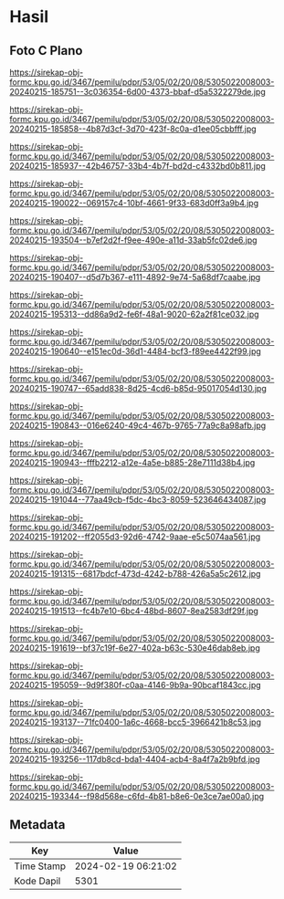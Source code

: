 # Hasil

## Foto C Plano

https://sirekap-obj-formc.kpu.go.id/3467/pemilu/pdpr/53/05/02/20/08/5305022008003-20240215-185751--3c036354-6d00-4373-bbaf-d5a5322279de.jpg

https://sirekap-obj-formc.kpu.go.id/3467/pemilu/pdpr/53/05/02/20/08/5305022008003-20240215-185858--4b87d3cf-3d70-423f-8c0a-d1ee05cbbfff.jpg

https://sirekap-obj-formc.kpu.go.id/3467/pemilu/pdpr/53/05/02/20/08/5305022008003-20240215-185937--42b46757-33b4-4b7f-bd2d-c4332bd0b811.jpg

https://sirekap-obj-formc.kpu.go.id/3467/pemilu/pdpr/53/05/02/20/08/5305022008003-20240215-190022--069157c4-10bf-4661-9f33-683d0ff3a9b4.jpg

https://sirekap-obj-formc.kpu.go.id/3467/pemilu/pdpr/53/05/02/20/08/5305022008003-20240215-193504--b7ef2d2f-f9ee-490e-a11d-33ab5fc02de6.jpg

https://sirekap-obj-formc.kpu.go.id/3467/pemilu/pdpr/53/05/02/20/08/5305022008003-20240215-190407--d5d7b367-e111-4892-9e74-5a68df7caabe.jpg

https://sirekap-obj-formc.kpu.go.id/3467/pemilu/pdpr/53/05/02/20/08/5305022008003-20240215-195313--dd86a9d2-fe6f-48a1-9020-62a2f81ce032.jpg

https://sirekap-obj-formc.kpu.go.id/3467/pemilu/pdpr/53/05/02/20/08/5305022008003-20240215-190640--e151ec0d-36d1-4484-bcf3-f89ee4422f99.jpg

https://sirekap-obj-formc.kpu.go.id/3467/pemilu/pdpr/53/05/02/20/08/5305022008003-20240215-190747--65add838-8d25-4cd6-b85d-95017054d130.jpg

https://sirekap-obj-formc.kpu.go.id/3467/pemilu/pdpr/53/05/02/20/08/5305022008003-20240215-190843--016e6240-49c4-467b-9765-77a9c8a98afb.jpg

https://sirekap-obj-formc.kpu.go.id/3467/pemilu/pdpr/53/05/02/20/08/5305022008003-20240215-190943--fffb2212-a12e-4a5e-b885-28e7111d38b4.jpg

https://sirekap-obj-formc.kpu.go.id/3467/pemilu/pdpr/53/05/02/20/08/5305022008003-20240215-191044--77aa49cb-f5dc-4bc3-8059-523646434087.jpg

https://sirekap-obj-formc.kpu.go.id/3467/pemilu/pdpr/53/05/02/20/08/5305022008003-20240215-191202--ff2055d3-92d6-4742-9aae-e5c5074aa561.jpg

https://sirekap-obj-formc.kpu.go.id/3467/pemilu/pdpr/53/05/02/20/08/5305022008003-20240215-191315--6817bdcf-473d-4242-b788-426a5a5c2612.jpg

https://sirekap-obj-formc.kpu.go.id/3467/pemilu/pdpr/53/05/02/20/08/5305022008003-20240215-191513--fc4b7e10-6bc4-48bd-8607-8ea2583df29f.jpg

https://sirekap-obj-formc.kpu.go.id/3467/pemilu/pdpr/53/05/02/20/08/5305022008003-20240215-191619--bf37c19f-6e27-402a-b63c-530e46dab8eb.jpg

https://sirekap-obj-formc.kpu.go.id/3467/pemilu/pdpr/53/05/02/20/08/5305022008003-20240215-195059--9d9f380f-c0aa-4146-9b9a-90bcaf1843cc.jpg

https://sirekap-obj-formc.kpu.go.id/3467/pemilu/pdpr/53/05/02/20/08/5305022008003-20240215-193137--71fc0400-1a6c-4668-bcc5-3966421b8c53.jpg

https://sirekap-obj-formc.kpu.go.id/3467/pemilu/pdpr/53/05/02/20/08/5305022008003-20240215-193256--117db8cd-bda1-4404-acb4-8a4f7a2b9bfd.jpg

https://sirekap-obj-formc.kpu.go.id/3467/pemilu/pdpr/53/05/02/20/08/5305022008003-20240215-193344--f98d568e-c6fd-4b81-b8e6-0e3ce7ae00a0.jpg


## Metadata

| Key        | Value               |
| ---------- | ------------------- |
| Time Stamp | 2024-02-19 06:21:02 |
| Kode Dapil | 5301                |



